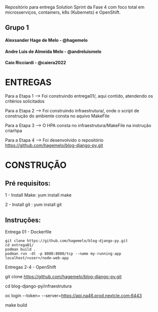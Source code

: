 Repositório para entrega Solution Sprint da Fase 4 com foco total em microsserviços, containers, k8s (Kubernets) e OpenShift.

## Grupo 1
#### Alexsander Hage de Melo - @hagemelo
#### Andre Luis de Almeida Melo - @andreluismelo
#### Caio Ricciardi - @caiera2022

# ENTREGAS

  Para a Etapa 1 --> Foi construindo entrega01/, aqui contido, atendendo os critérios solicitados

  Para a Etapa 2 --> Foi construindo infraestrutura/, onde o script de construção do ambiente consta no aquivo MakeFile

  Para a Etapa 3 --> O HPA consta no infraestrutura/MakeFile na instrução criarhpa

  Para a Etapa 4 --> Foi desenvolvido o repositório https://github.com/hagemelo/blog-django-py.git

# CONSTRUÇÃO

## Pré requisitos:
  1 - Install Make:  yum install make

  2 - Install git :  yum install git

## Instruções:

Entrega 01 - Dockerfile
```  
git clone https://github.com/hagemelo/blog-django-py.git
cd entrega01/ 
podman build . 
podman run -dt -p 8080:8080/tcp --name my-running-app localhost/<user>/node-web-app
```

Entregas 2-4 - OpenShift
  
  git clone https://github.com/hagemelo/blog-django-py.git

  cd blog-django-py/infraestrutura

  oc login --token=<token> --server=https://api.na46.prod.nextcle.com:6443

  make build
```

